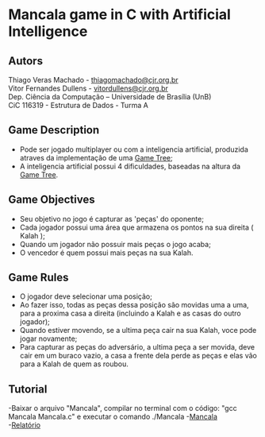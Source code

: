 # Mancala game in C with Artificial Intelligence

## Autors
Thiago Veras Machado - thiagomachado@cjr.org.br\
Vitor Fernandes Dullens - vitordullens@cjr.org.br\
Dep. Ciência da Computação – Universidade de Brası́lia (UnB)\
CiC 116319 - Estrutura de Dados - Turma A

## Game Description
- Pode ser jogado multiplayer ou com a inteligencia artificial, produzida atraves da implementação de uma [Game Tree](https://en.wikipedia.org/wiki/Game_tree);
- A inteligencia artificial possui 4 dificuldades, baseadas na altura da [Game Tree](https://en.wikipedia.org/wiki/Game_tree).

## Game Objectives

- Seu objetivo no jogo é capturar as 'peças' do oponente;
- Cada jogador possui uma área que armazena os pontos na sua direita ( Kalah );
- Quando um jogador não possuir mais peças o jogo acaba;
- O vencedor é quem possui mais peças na sua Kalah.

## Game Rules

- O jogador deve selecionar uma posição;
- Ao fazer isso, todas as peças dessa posição são movidas uma a uma, para a proxima casa a direita (incluindo a Kalah e as casas do outro jogador);
- Quando estiver movendo, se a ultima peça cair na sua Kalah, voce pode jogar novamente;
- Para capturar as peças do adversário, a ultima peça a ser movida, deve cair em um buraco vazio, a casa a frente dela perde as peças e elas vão para a Kalah de quem as roubou.

## Tutorial

-Baixar o arquivo "Mancala", compilar no terminal com o código: "gcc Mancala Mancala.c" e executar o comando ./Mancala
-[Mancala](Mancala.c)\
-[Relatório](Report.pdf)
